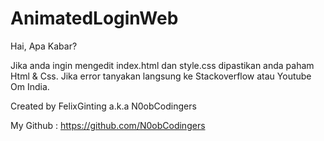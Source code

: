 # AnimatedLoginWeb

Hai, Apa Kabar?

Jika anda ingin mengedit index.html dan style.css dipastikan anda paham Html & Css.
Jika error tanyakan langsung ke Stackoverflow atau Youtube Om India.

Created by FelixGinting a.k.a N0obCodingers

My Github : https://github.com/N0obCodingers

